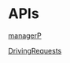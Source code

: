 # APIs

[managerP](APIs%2001b022e1b6b2453faf9e457af4dd7c7c/managerP%2058345df2ce5740b59c7ba536290f04bf.md)

[DrivingRequests](APIs%2001b022e1b6b2453faf9e457af4dd7c7c/DrivingRequests%204ee99f17120945c9b62bd3885dfc8e48.md)